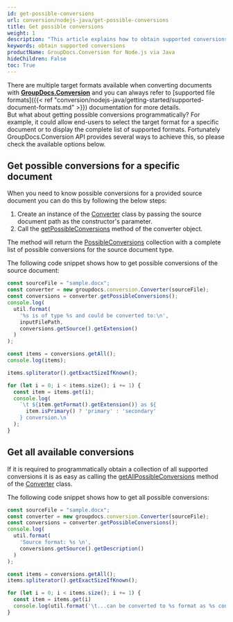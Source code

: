 ```yaml
---
id: get-possible-conversions
url: conversion/nodejs-java/get-possible-conversions
title: Get possible conversions
weight: 1
description: "This article explains how to obtain supported conversions when converting documents with GroupDocs.Conversion within your Java applications"
keywords: obtain supported conversions
productName: GroupDocs.Conversion for Node.js via Java
hideChildren: False
toc: True
---
```

There are multiple target formats available when converting documents with **[GroupDocs.Conversion](https://products.groupdocs.com/conversion/nodejs-java)** and you can always refer to [supported file formats]({{< ref "conversion/nodejs-java/getting-started/supported-document-formats.md" >}}) documentation for more details.  
But what about getting possible conversions programmatically? For example, it could allow end-users to select the target format for a specific document or to display the complete list of supported formats. 
Fortunately GroupDocs.Conversion API provides several ways to achieve this, so please check the available options below.

## Get possible conversions for a specific document

When you need to know possible conversions for a provided source document you can do this by following the below steps:

1.   Create an instance of the [Converter](#) class by passing the source document path as the constructor's parameter.
2.   Call the [getPossibleConversions](#) method of the converter object.

The method will return the [PossibleConversions](#) collection with a complete list of possible conversions for the source document type.

The following code snippet shows how to get possible conversions of the source document:

```js
const sourceFile = "sample.docx";
const converter = new groupdocs.conversion.Converter(sourceFile);
const conversions = converter.getPossibleConversions();
console.log(
  util.format(
    '%s is of type %s and could be converted to:\n',
    inputFilePath,
    conversions.getSource().getExtension()
  )
);

const items = conversions.getAll();
console.log(items);

items.spliterator().getExactSizeIfKnown();

for (let i = 0; i < items.size(); i += 1) {
  const item = items.get(i);
  console.log(
    `\t ${item.getFormat().getExtension()} as ${
      item.isPrimary() ? 'primary' : 'secondary'
    } conversion.\n`
  );
}
```
## Get all available conversions 

If it is required to programmatically obtain a collection of all supported conversions it is as easy as calling the [getAllPossibleConversions](#) method of the [Converter](#) class.

The following code snippet shows how to get all possible conversions:

```js
const sourceFile = "sample.docx";
const converter = new groupdocs.conversion.Converter(sourceFile);
const conversions = converter.getPossibleConversions();
console.log(
  util.format(
    'Source format: %s \n',
    conversions.getSource().getDescription()
  )
);

const items = conversions.getAll();
items.spliterator().getExactSizeIfKnown();

for (let i = 0; i < items.size(); i += 1) {
  const item = items.get(i)
  console.log(util.format('\t...can be converted to %s format as %s conversion.\n'), item.getFormat(),  item.isPrimary() ? 'primary' : 'secondary');
}
```